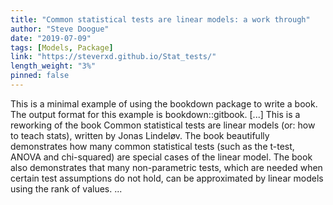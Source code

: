 ```yaml
---
title: "Common statistical tests are linear models: a work through"
author: "Steve Doogue"
date: "2019-07-09"
tags: [Models, Package]
link: "https://steverxd.github.io/Stat_tests/"
length_weight: "3%"
pinned: false
---
```


This is a minimal example of using the bookdown package to write a book. The output format for this example is bookdown::gitbook. [...] This is a reworking of the book Common statistical tests are linear models (or: how to teach stats), written by Jonas Lindeløv. The book beautifully demonstrates how many common statistical tests (such as the t-test, ANOVA and chi-squared) are special cases of the linear model. The book also demonstrates that many non-parametric tests, which are needed when certain test assumptions do not hold, can be approximated by linear models using the rank of values. ...
